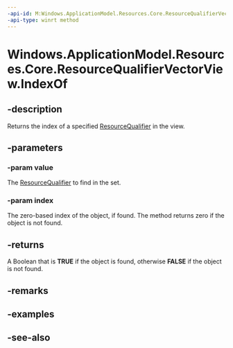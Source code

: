 ----api-id: M:Windows.ApplicationModel.Resources.Core.ResourceQualifierVectorView.IndexOf(Windows.ApplicationModel.Resources.Core.ResourceQualifier,System.UInt32@)
-api-type: winrt method
---<!-- Method syntaxpublic bool IndexOf(Windows.ApplicationModel.Resources.Core.ResourceQualifier value, System.UInt32 index)--># Windows.ApplicationModel.Resources.Core.ResourceQualifierVectorView.IndexOf## -descriptionReturns the index of a specified [ResourceQualifier](resourcequalifier.md) in the view.## -parameters### -param valueThe [ResourceQualifier](resourcequalifier.md) to find in the set.### -param indexThe zero-based index of the object, if found. The method returns zero if the object is not found.## -returnsA Boolean that is **TRUE** if the object is found, otherwise **FALSE** if the object is not found.## -remarks## -examples## -see-also